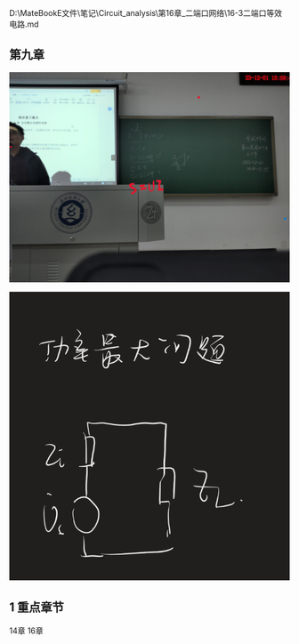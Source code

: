 D:\MateBookE文件\笔记\Circuit_analysis\第16章_二端口网络\16-3二端口等效电路.md  

## 第九章

![Alt text](WIN_20231201_15_58_57_Pro.jpg)

![Alt text](image.png)

## 1 重点章节  

14章
16章
